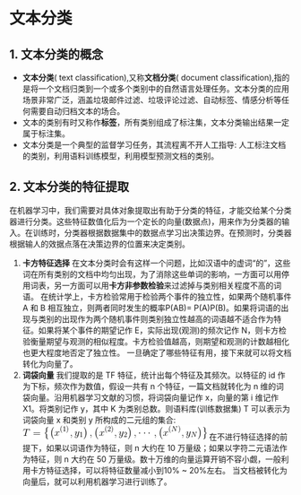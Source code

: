 # 文本分类

## 1. 文本分类的概念

- **文本分类**( text classification),又称**文档分类**( document classification),指的是将一个文档归类到一个或多个类别中的自然语言处理任务。文本分类的应用场景非常广泛，涵盖垃圾邮件过滤、垃圾评论过滤、自动标签、情感分析等任何需要自动归档文本的场合。
- 文本的类别有时又称作**标签**，所有类别组成了标注集，文本分类输出结果一定属于标注集。
- 文本分类是一个典型的监督学习任务，其流程离不开人工指导: 人工标注文档的类别，利用语料训练模型，利用模型预测文档的类别。
## 2. 文本分类的特征提取
在机器学习中，我们需要对具体对象提取出有助于分类的特征，才能交给某个分类器进行分类。这些特征数值化后为一个定长的向量(数据点)，用来作为分类器的输入。在训练时，分类器根据数据集中的数据点学习出决策边界。在预测时，分类器根据输人的效据点落在决策边界的位置来决定类别。
1. **卡方特征选择**
	在文本分类时会有这样一个问题，比如汉语中的虚词“的”，这些词在所有类别的文档中均匀出现，为了消除这些单词的影响，一方面可以用停用词表，另一方面可以用**卡方非参数检验**来过滤掉与类别相关程度不高的词语。
	在统计学上，卡方检验常用于检验两个事件的独立性，如果两个随机事件 A 和 B 相互独立，则两者同时发生的概率P(AB)= P(A)P(B)。如果将词语的出现与类别的出现作为两个随机事件则类别独立性越高的词语越不适合作为特征。如果将某个事件的期望记作 E，实际出现(观测)的频次记作 N，则卡方检验衡量期望与观测的相似程度。卡方检验值越高，则期望和观测的计数越相化也更大程度地否定了独立性。
	一旦确定了哪些特征有用，接下来就可以将文档转化为向量了。
2. **词袋向量**
	我们提取的是 TF 特征，统计出每个特征及其频次。以特征的 id 作为下标，频次作为数值，假设一共有 n 个特征，一篇文档就转化为 n 维的词袋向量。沿用机器学习文献的习惯，将词袋向量记作 x，向量的第 i 维记作 X1。将类别记作 y，其中 K 为类别总数。则语料库(训练数据集) T 可以表示为词袋向量 x 和类别 y 所构成的二元组的集合:
	![](image/image.png "")
	在不进行特征选择的前提下，如果以词语作为特征，则 n 大约在 10 万量级；如果以字符二元语法作为特征，则 n 大约在 50 万量级。数十万维的向量运算开销不容小觑，一般利用卡方特征选择，可以将特征数量减小到10% ~ 20%左右。
	当文档被转化为向量后，就可以利用机器学习进行训练了。
